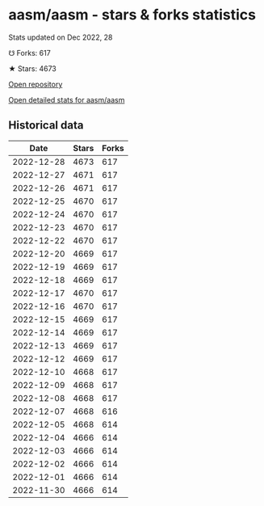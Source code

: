 # aasm/aasm - stars & forks statistics

Stats updated on Dec 2022, 28

☋ Forks: 617

★ Stars: 4673

[Open repository](https://github.com/aasm/aasm)

[Open detailed stats for aasm/aasm](https://reviewgithub.com/rep/aasm/aasm)

## Historical data
| Date | Stars | Forks |
|------|-------|-------|
| 2022-12-28 | 4673 | 617 | 
| 2022-12-27 | 4671 | 617 | 
| 2022-12-26 | 4671 | 617 | 
| 2022-12-25 | 4670 | 617 | 
| 2022-12-24 | 4670 | 617 | 
| 2022-12-23 | 4670 | 617 | 
| 2022-12-22 | 4670 | 617 | 
| 2022-12-20 | 4669 | 617 | 
| 2022-12-19 | 4669 | 617 | 
| 2022-12-18 | 4669 | 617 | 
| 2022-12-17 | 4670 | 617 | 
| 2022-12-16 | 4670 | 617 | 
| 2022-12-15 | 4669 | 617 | 
| 2022-12-14 | 4669 | 617 | 
| 2022-12-13 | 4669 | 617 | 
| 2022-12-12 | 4669 | 617 | 
| 2022-12-10 | 4668 | 617 | 
| 2022-12-09 | 4668 | 617 | 
| 2022-12-08 | 4668 | 617 | 
| 2022-12-07 | 4668 | 616 | 
| 2022-12-05 | 4668 | 614 | 
| 2022-12-04 | 4666 | 614 | 
| 2022-12-03 | 4666 | 614 | 
| 2022-12-02 | 4666 | 614 | 
| 2022-12-01 | 4666 | 614 | 
| 2022-11-30 | 4666 | 614 | 

